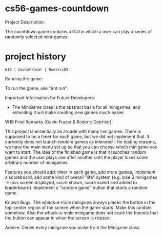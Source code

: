 # cs56-games-countdown

Project Description:

The countdown game contains a GUI in which a user can play a series of randomly selected mini-games.

project history
===============
```
W18 | GavinFrazar | RodericD5
```

Running the game:

To run the game, use "ant run".

Important Information for Future Developers:

* The MiniGame class is the abstract basis for all minigames, and extending it will make creating new games much easier.
 
W18 Final Remarks (Gavin Frazar & Roderic Deichler)

This project is essentially an arcade with many minigames. There is supposed to be a timer for each game, but we did not implement that. It currently does not launch random games as intended - for testing reasons, we have the main menu set up so that you can choose which minigame you want to start. The idea of the finished game is that it launches random games and the user plays one after another until the player loses some arbitrary number of minigames.

Features you should add: timer in each game, add more games, implement a scoreboard, add some kind of overall "life" system (e.g. lose 3 minigames -> loss screen displayed, score shown, score saved and added to leaderboard). Implement a "random game" button that starts a random game.

Known Bugs: The whack-a-mole minigame always places the button in the top-center region of the screen when the game starts. Make this random somehow. Also the whack-a-mole minigame does not scale the bounds that the button can appear in when the screen is resized.

Advice: Derive every minigame you make from the Minigame class.
